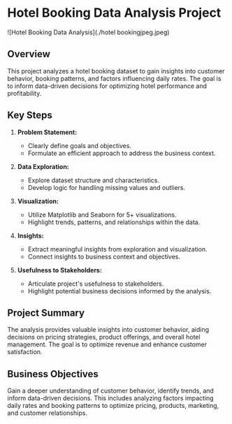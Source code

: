 # Hotel Booking Data Analysis Project
![Hotel Booking Data Analysis](./hotel bookingjpeg.jpeg)

## Overview

This project analyzes a hotel booking dataset to gain insights into customer behavior, booking patterns, and factors influencing daily rates. The goal is to inform data-driven decisions for optimizing hotel performance and profitability.

## Key Steps

1. **Problem Statement:**
   - Clearly define goals and objectives.
   - Formulate an efficient approach to address the business context.

2. **Data Exploration:**
   - Explore dataset structure and characteristics.
   - Develop logic for handling missing values and outliers.

3. **Visualization:**
   - Utilize Matplotlib and Seaborn for 5+ visualizations.
   - Highlight trends, patterns, and relationships within the data.

4. **Insights:**
   - Extract meaningful insights from exploration and visualization.
   - Connect insights to business context and objectives.

5. **Usefulness to Stakeholders:**
   - Articulate project's usefulness to stakeholders.
   - Highlight potential business decisions informed by the analysis.

## Project Summary

The analysis provides valuable insights into customer behavior, aiding decisions on pricing strategies, product offerings, and overall hotel management. The goal is to optimize revenue and enhance customer satisfaction.

## Business Objectives

Gain a deeper understanding of customer behavior, identify trends, and inform data-driven decisions. This includes analyzing factors impacting daily rates and booking patterns to optimize pricing, products, marketing, and customer relationships.

